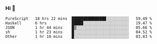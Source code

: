### Hi 👋

<!--START_SECTION:waka-->

```text
PureScript   18 hrs 22 mins  ███████████████░░░░░░░░░░   59.49 %
Haskell      6 hrs           █████░░░░░░░░░░░░░░░░░░░░   19.47 %
JSON         1 hr 44 mins    █▒░░░░░░░░░░░░░░░░░░░░░░░   05.66 %
sh           1 hr 23 mins    █░░░░░░░░░░░░░░░░░░░░░░░░   04.52 %
Other        1 hr 10 mins    █░░░░░░░░░░░░░░░░░░░░░░░░   03.83 %
```

<!--END_SECTION:waka-->
